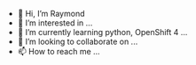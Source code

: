 - 👋 Hi, I’m Raymond 
- 👀 I’m interested in ...
- 🌱 I’m currently learning python, OpenShift 4 ...
- 💞️ I’m looking to collaborate on ...
- 📫 How to reach me ...

<!---
crlai03/crlai03 is a ✨ special ✨ repository because its `README.md` (this file) appears on your GitHub profile.
You can click the Preview link to take a look at your changes.
--->

